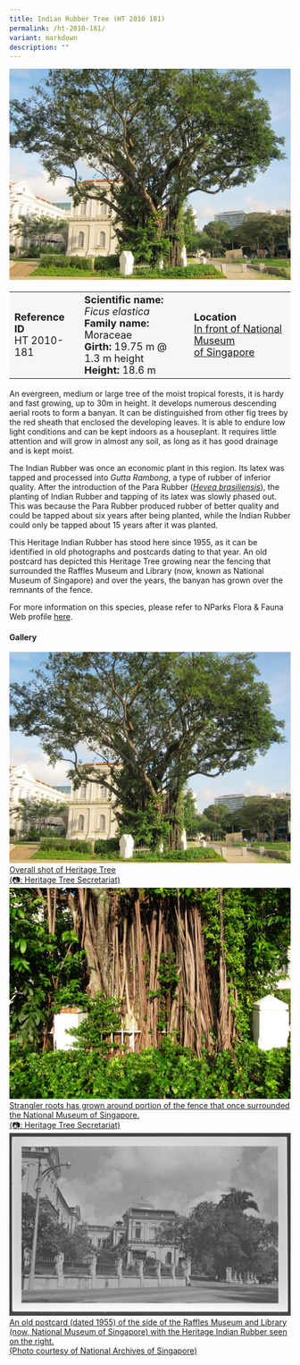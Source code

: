```yaml
---
title: Indian Rubber Tree (HT 2010 181)
permalink: /ht-2010-181/
variant: markdown
description: ""
---
```

<div class="isomer-image-wrapper">
<img src="/images/Heritage_trees_photos/ficela_ht2010-181_habit.jpg">
</div><table style="minWidth: 100px; font-size: 18px; background: #F4F6F7">
<tbody><tr>
<td rowspan="1" colspan="1">
<strong>Reference ID</strong>
<br>HT 2010-181
</td>
<td rowspan="1" colspan="1">
	<strong>Scientific name:</strong> <em>Ficus elastica</em>
<br><strong>Family name: </strong>Moraceae
<br><strong>Girth: </strong>19.75 m @ 1.3 m height
<br><strong>Height: </strong>18.6 m
</td>
<td rowspan="1" colspan="1">
<strong>Location</strong><a href="https://www.onemap.gov.sg/?lat=1.2964300000006002&amp;lng=103.8491400000008">
 <br>In front of National Museum<br>of Singapore</a>
</td>
</tr>
</tbody>
</table>
<p>An evergreen, medium or large tree of the moist tropical forests, it is hardy and fast growing, up to 30m in height. It develops numerous descending aerial roots to form a banyan. It can be distinguished from other fig trees by the red sheath that enclosed the developing leaves. It is able to endure low light conditions and can be kept indoors as a houseplant. It requires little attention and will grow in almost any soil, as long as it has good drainage and is kept moist.</p>
  
<p>The Indian Rubber was once an economic plant in this region. Its latex was tapped and processed into <em>Gutta Rambong</em>, a type of rubber of inferior quality. After the introduction of the Para Rubber (<a href="https://www.nparks.gov.sg/florafaunaweb/flora/2/9/2953"><em>Hevea brasiliensis</em></a>), the planting of Indian Rubber and tapping of its latex was slowly phased out. This was because the Para Rubber produced rubber of better quality and could be tapped about six years after being planted, while the Indian Rubber could only be tapped about 15 years after it was planted.</p>

<p>This Heritage Indian Rubber has stood here since 1955, as it can be identified in old photographs and postcards dating to that year. An old postcard has depicted this Heritage Tree growing near the fencing that surrounded the Raffles Museum and Library (now, known as National Museum of Singapore) and over the years, the banyan has grown over the remnants of the fence.</p><p>

</p><p>For more information on this species, please refer to NParks Flora &amp; Fauna Web profile <a href="https://www.nparks.gov.sg/florafaunaweb/flora/2/9/2906">here</a>.</p>

<h4><b>Gallery</b></h4>
<div class="isomer-card-grid">
<a href="/images/Heritage_trees_photos/ficela_ht2010-181_habit.jpg" class="isomer-card">
<div class="isomer-card-image">
<div class="isomer-image-wrapper"><img src="/images/Heritage_trees_photos/ficela_ht2010-181_habit.jpg"></div></div>
<div class="isomer-card-body"><div class="isomer-card-description">Overall shot of Heritage Tree<br>(📷: Heritage Tree Secretariat)</div></div></a>
	
<a href="/images/Heritage_trees_photos/ficela_ht2010-181_gate.jpg" class="isomer-card">
<div class="isomer-card-image">
<div class="isomer-image-wrapper"><img src="/images/Heritage_trees_photos/ficela_ht2010-181_gate.jpg"></div></div>
<div class="isomer-card-body"><div class="isomer-card-description">Strangler roots has grown around portion of the fence that once surrounded the National Museum of Singapore.<br>(📷: Heritage Tree Secretariat)</div></div></a>

<a href="https://www.nas.gov.sg/archivesonline/photographs/record-details/b3eb74bc-1161-11e3-83d5-0050568939ad" class="isomer-card">
<div class="isomer-card-image">
<div class="isomer-image-wrapper"><img src="/images/Heritage_trees_photos/ficela_ht2010-181_archive.jpg"></div></div>
<div class="isomer-card-body"><div class="isomer-card-description">An old postcard (dated 1955) of the side of the Raffles Museum and Library (now, National Museum of Singapore) with the Heritage Indian Rubber seen on the right.<br>(Photo courtesy of National Archives of Singapore)</div></div></a></div>